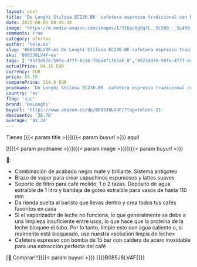 ```yaml
---
layout: post
title: 'De Longhi Stilosa EC230.BK  cafetera espresso tradicional con bomba barista  espresso y capuchino  2 tazas  negro'
date: 2025-08-05 08:45:34
image: 'https://m.media-amazon.com/images/I/316pc0gSq7L._SL500_._SL400_.jpg'
comments: true
category: ofertas
author: 'tole.es'
slug: 'B085J8LV4F-es De Longhi Stilosa EC230.BK cafetera espresso tradicional...'
sku: 'B085J8LV4F-es'
tags: [ '9523d978-59fe-477f-8c56-f69a4f1f65a6_0','9523d978-59fe-477f-8c56-f69a4f1f65a6_4901','Arborist Merchandising Root','Cafeteras para espresso','Hogar y cocina','Máquinas cafeteras','Máquinas de café espresso a vapor','Self Service','Special Features Stores','Utensilios para café y té','cafetera','delonghi','🇪🇸', ]
actualPrice: 84.15 EUR
currency: EUR
price: 84.15
comparePrice: 114.9 EUR
prodname: 'De Longhi Stilosa EC230.BK  cafetera espresso tradicional con bomba barista  espresso y capuchino  2 tazas  negro'
country: 'es'
flag: '🇪🇸'
brand: 'DeLonghi'
buyurl: 'https://www.amazon.es/dp/B085J8LV4F/?tag=tolees-21'
descuento: '26.76'
average: '92.24'
---
```


Tienes [{{< param title >}}]({{< param buyurl >}}) aqui!

[![{{< param prodname >}}]({{< param image >}})]({{< param buyurl >}})

🔎:

- Combinación de acabado negro mate y brillante. Sistema antigoteo
- Brazo de vapor para crear capuchinos espumosos y lattes suaves
- Soporte de filtro para café molido, 1 o 2 tazas. Depósito de agua extraíble de 1 litro y bandeja de goteo extraíble para vasos de hasta 110 mm
- Da rienda suelta al barista que llevas dentro y crea todos tus cafés favoritos en casa
- Si el vaporizador de leche no funciona, lo que generalmente se debe a una limpieza insuficiente entre usos, lo que hace que la proteína de la leche bloquee el tubo. Por lo tanto, limpie esto con agua caliente o, si realmente está bloqueado, use nuestra «solución limpia de leche»
- Cafetera espresso con bomba de 15 bar con caldera de acero inoxidable para una extracción perfecta del café

[🛒 Comprar!!!]({{< param buyurl >}})
{{<world>}}B085J8LV4F{{</world>}}
